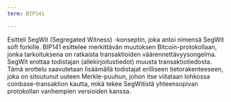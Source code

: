 ```yaml
---
term: BIP141

---
```

Esitteli SegWit (Segregated Witness) -konseptin, joka antoi nimensä SegWit soft forkille. BIP141 esittelee merkittävän muutoksen Bitcoin-protokollaan, jonka tarkoituksena on ratkaista transaktioiden väärennettävyysongelma. SegWit erottaa todistajan (allekirjoitustiedot) muusta transaktiotiedosta. Tämä erottelu saavutetaan lisäämällä todistajat erilliseen tietorakenteeseen, joka on sitoutunut uuteen Merkle-puuhun, johon itse viitataan lohkossa coinbase-transaktion kautta, mikä tekee SegWitistä yhteensopivan protokollan vanhempien versioiden kanssa.